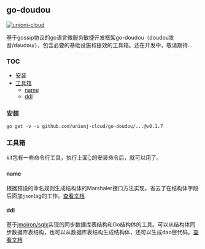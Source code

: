 ## go-doudou
[![unionj-cloud](https://circleci.com/gh/unionj-cloud/go-doudou.svg?style=shield)](https://circleci.com/gh/unionj-cloud/go-doudou)

基于gossip协议的go语言微服务敏捷开发框架go-doudou（doudou发音/dəudəu/），包含必要的基础设施和提效的工具箱。还在开发中，敬请期待...

<!-- START doctoc generated TOC please keep comment here to allow auto update -->
<!-- DON'T EDIT THIS SECTION, INSTEAD RE-RUN doctoc TO UPDATE -->
### TOC

- [安装](#%E5%AE%89%E8%A3%85)
- [工具箱](#%E5%B7%A5%E5%85%B7%E7%AE%B1)
  - [name](#name)
  - [ddl](#ddl)

<!-- END doctoc generated TOC please keep comment here to allow auto update -->



### 安装

```shell
go get -v -u github.com/unionj-cloud/go-doudou/...@v0.1.7
```



### 工具箱

kit包有一些命令行工具，执行上面👆的安装命令后，就可以用了。

#### name

根据预设的命名规则生成结构体的Marshaler接口方法实现，省去了在结构体字段后面加`json`tag的工作。[查看文档](./name/README.md)

#### ddl

基于[jmoiron/sqlx](https://github.com/jmoiron/sqlx)实现的同步数据库表结构和Go结构体的工具。可以从结构体同步数据库表结构，也可以从数据库表结构生成结构体，还可以生成dao层代码。[查看文档](./ddl/doc/README.md)









